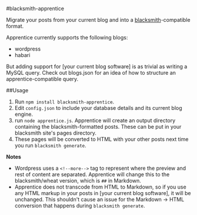 #blacksmith-apprentice

Migrate your posts from your current blog and into a [blacksmith](https://github.com/flatiron/blacksmith)-compatible format.

Apprentice currently supports the following blogs:

- wordpress
- habari

But adding support for [your current blog software] is as trivial as writing a MySQL query. Check out blogs.json for an idea of how to structure an apprentice-compatible query.

##Usage

1. Run `npm install blacksmith-apprentice`.
2. Edit `config.json` to include your database details and its current blog engine.
3. run `node apprentice.js`. Apprentice will create an output directory containing the blacksmith-formatted posts. These can be put in your blacksmith site's pages directory.
4. These pages will be converted to HTML with your other posts next time you run `blacksmith generate`.

**Notes**

- Wordpress uses a `<!--more-->` tag to represent where the preview and rest of content are separated. Apprentice will change this to the blacksmith/wheat version, which is `##` in Markdown.
- Apprentice does not transcode from HTML to Markdown, so if you use any HTML markup in your posts in [your current blog software], it will be unchanged. This shouldn't cause an issue for the Markdown -> HTML conversion that happens during `blacksmith generate`.